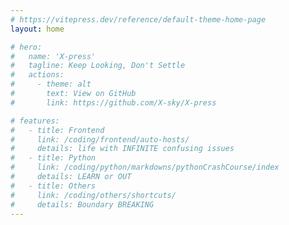 ```yaml
---
# https://vitepress.dev/reference/default-theme-home-page
layout: home

# hero:
#   name: 'X-press'
#   tagline: Keep Looking, Don't Settle
#   actions:
#     - theme: alt
#       text: View on GitHub
#       link: https://github.com/X-sky/X-press

# features:
#   - title: Frontend
#     link: /coding/frontend/auto-hosts/
#     details: life with INFINITE confusing issues
#   - title: Python
#     link: /coding/python/markdowns/pythonCrashCourse/index
#     details: LEARN or OUT
#   - title: Others
#     link: /coding/others/shortcuts/
#     details: Boundary BREAKING
---
```

